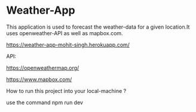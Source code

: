 # Weather-App

This application is used to forecast the weather-data for a given location.It uses openweather-API as well as mapbox.com.

https://weather-app-mohit-singh.herokuapp.com/

API:

https://openweathermap.org/

https://www.mapbox.com/

How to run this project into your local-machine ?

use the command npm run dev
